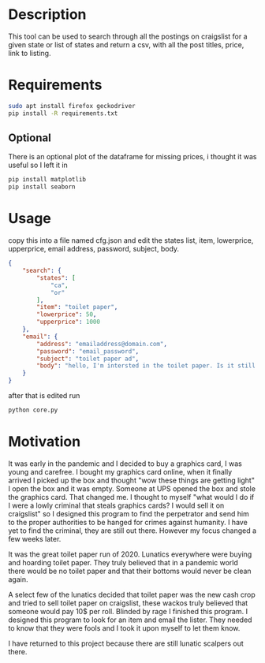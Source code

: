 # Description

This tool can be used to search through all the postings on craigslist
for a given state or list of states and return a csv, with  all the
post titles, price, link to listing.

# Requirements

```bash
sudo apt install firefox geckodriver
pip install -R requirements.txt
```

## Optional
There is an optional plot of the dataframe for missing prices, i thought
it was useful so I left it in

```bash
pip install matplotlib
pip install seaborn
```

# Usage

copy this into a file named cfg.json and edit the
states list, item, lowerprice, upperprice, email address, password, subject, body.

```json
{
    "search": {
		"states": [
			"ca",
			"or"
		],
		"item": "toilet paper",
		"lowerprice": 50,
		"upperprice": 1000
    },
    "email": {
		"address": "emailaddress@domain.com",
		"password": "email_password",
		"subject": "toilet paper ad",
		"body": "hello, I'm intersted in the toilet paper. Is it still available?"
    }
}
```
after that is edited run 

```bash
python core.py
```

# Motivation

It was early in the pandemic and I decided to buy a graphics card, I was young and
carefree. I bought my graphics card online, when it finally arrived I picked up 
the box and thought "wow these things are getting light" I open the box and it was
empty. Someone at UPS opened the box and stole the graphics card. That changed me.
I thought to myself "what would I do if I were a lowly criminal that steals graphics
cards? I would sell it on craigslist" so I designed this program to find the perpetrator
and send him to the proper authorities to be hanged for crimes against humanity. I have 
yet to find the criminal, they are still out there. However my focus changed a few weeks
later. 

It was the great toilet paper run of 2020. Lunatics everywhere were buying and 
hoarding toilet paper. They truly believed that in a pandemic world there would be 
no toilet paper and that their bottoms would never be clean again.

A select few of the lunatics decided that toilet paper was the new cash crop and tried 
to sell toilet paper on craigslist, these wackos truly believed that someone would
pay 10$ per roll. Blinded by rage I finished this program.
I designed this program to look for an item and email the lister.
They needed to know that they were fools and I took it upon myself to let them know.

I have returned to this project because there are still lunatic scalpers out there.
